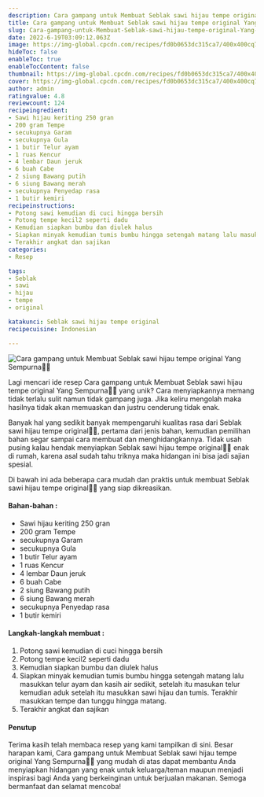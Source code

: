 ```yaml
---
description: Cara gampang untuk Membuat Seblak sawi hijau tempe original Yang Sempurna"
title: Cara gampang untuk Membuat Seblak sawi hijau tempe original Yang Sempurna
slug: Cara-gampang-untuk-Membuat-Seblak-sawi-hijau-tempe-original-Yang-Sempurna
date: 2022-6-19T03:09:12.063Z
image: https://img-global.cpcdn.com/recipes/fd0b0653dc315ca7/400x400cq70/photo.jpg
hideToc: false
enableToc: true
enableTocContent: false
thumbnail: https://img-global.cpcdn.com/recipes/fd0b0653dc315ca7/400x400cq70/photo.jpg
cover: https://img-global.cpcdn.com/recipes/fd0b0653dc315ca7/400x400cq70/photo.jpg
author: admin
ratingvalue: 4.8
reviewcount: 124
recipeingredient:
- Sawi hijau keriting 250 gran
- 200 gram Tempe
- secukupnya Garam
- secukupnya Gula
- 1 butir Telur ayam
- 1 ruas Kencur
- 4 lembar Daun jeruk
- 6 buah Cabe
- 2 siung Bawang putih
- 6 siung Bawang merah
- secukupnya Penyedap rasa
- 1 butir kemiri
recipeinstructions:
- Potong sawi kemudian di cuci hingga bersih
- Potong tempe kecil2 seperti dadu
- Kemudian siapkan bumbu dan diulek halus
- Siapkan minyak kemudian tumis bumbu hingga setengah matang lalu masukkan telur ayam dan kasih air sedikit, setelah itu masukan telur kemudian aduk setelah itu masukkan sawi hijau dan tumis. Terakhir masukkan tempe dan tunggu hingga matang.
- Terakhir angkat dan sajikan
categories:
- Resep

tags:
- Seblak
- sawi
- hijau
- tempe
- original

katakunci: Seblak sawi hijau tempe original
recipecuisine: Indonesian

---
```


![Cara gampang untuk Membuat Seblak sawi hijau tempe original Yang Sempurna👩‍🍳](https://img-global.cpcdn.com/recipes/fd0b0653dc315ca7/400x400cq70/photo.jpg)

Lagi mencari ide resep Cara gampang untuk Membuat Seblak sawi hijau tempe original Yang Sempurna👩‍🍳 yang unik? Cara menyiapkannya memang tidak terlalu sulit namun tidak gampang juga. Jika keliru mengolah maka hasilnya tidak akan memuaskan dan justru cenderung tidak enak.

Banyak hal yang sedikit banyak mempengaruhi kualitas rasa dari Seblak sawi hijau tempe original👩‍🍳, pertama dari jenis bahan, kemudian pemilihan bahan segar sampai cara membuat dan menghidangkannya. Tidak usah pusing kalau hendak menyiapkan Seblak sawi hijau tempe original👩‍🍳 enak di rumah, karena asal sudah tahu triknya maka hidangan ini bisa jadi sajian spesial.

Di bawah ini ada beberapa cara mudah dan praktis untuk membuat Seblak sawi hijau tempe original👩‍🍳 yang siap dikreasikan.

<!--inarticleads1-->

#### Bahan-bahan :

- Sawi hijau keriting 250 gran
- 200 gram Tempe
- secukupnya Garam
- secukupnya Gula
- 1 butir Telur ayam
- 1 ruas Kencur
- 4 lembar Daun jeruk
- 6 buah Cabe
- 2 siung Bawang putih
- 6 siung Bawang merah
- secukupnya Penyedap rasa
- 1 butir kemiri

<!--inarticleads2-->

#### Langkah-langkah membuat :

1. Potong sawi kemudian di cuci hingga bersih
1. Potong tempe kecil2 seperti dadu
1. Kemudian siapkan bumbu dan diulek halus
1. Siapkan minyak kemudian tumis bumbu hingga setengah matang lalu masukkan telur ayam dan kasih air sedikit, setelah itu masukan telur kemudian aduk setelah itu masukkan sawi hijau dan tumis. Terakhir masukkan tempe dan tunggu hingga matang.
1. Terakhir angkat dan sajikan

#### Penutup

Terima kasih telah membaca resep yang kami tampilkan di sini. Besar harapan kami, Cara gampang untuk Membuat Seblak sawi hijau tempe original Yang Sempurna👩‍🍳 yang mudah di atas dapat membantu Anda menyiapkan hidangan yang enak untuk keluarga/teman maupun menjadi inspirasi bagi Anda yang berkeinginan untuk berjualan makanan. Semoga bermanfaat dan selamat mencoba!